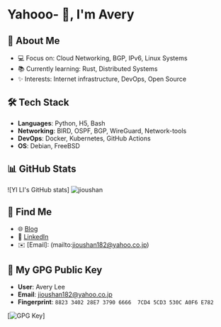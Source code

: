# Yahooo- 👋, I'm Avery

## 🚀 About Me  
- 💻 Focus on: Cloud Networking, BGP, IPv6, Linux Systems  
- 📚 Currently learning: Rust, Distributed Systems  
- ✨ Interests: Internet infrastructure, DevOps, Open Source  

## 🛠️ Tech Stack
- **Languages**: Python, H5, Bash  
- **Networking**: BIRD, OSPF, BGP, WireGuard, Network-tools  
- **DevOps**: Docker, Kubernetes, GitHub Actions  
- **OS**: Debian, FreeBSD  

## 📊 GitHub Stats
![YI LI's GitHub stats] <img src="https://komarev.com/ghpvc/?username=jioushan&label=Profile%20views&color=0e75b6&style=flat" alt="jioushan" />

## 🔗 Find Me
- 🌐 [Blog](https://blog.jsmsr.com)  
- 💼 [LinkedIn](https://www.linkedin.com/in/avery-lee-b2015a15b)  
- ✉️ [Email]: (mailto:jioushan182@yahoo.co.jp)

## 🔐 My GPG Public Key

- **User**: Avery Lee
- **Email**: jioushan182@yahoo.co.jp
- **Fingerprint**: `8823 3402 28E7 3790 6666  7CD4 5CD3 530C A0F6 E782`

[![GPG Key](https://keys.openpgp.org/vks/v1/by-fingerprint/8823340228E7379066667CD45CD3530CA0F6E782)]
